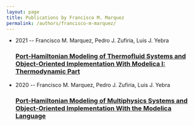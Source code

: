 ```yaml
---
layout: page
title: Publications by Francisco M. Marquez
permalink: /authors/francisco-m-marquez/
---
```


<ul class="post-list">
<li><span class='post-meta'>2021 -- Francisco M. Marquez, Pedro J. Zufiria, Luis J. Yebra</span><h3><a class='post-link' href='../../port-hamiltonian-modeling-of-thermofluid-systems-and-object-oriented-implementation-with-modelica-i-thermodynamic-part'>Port-Hamiltonian Modeling of Thermofluid Systems and Object-Oriented Implementation With Modelica I: Thermodynamic Part</a></h3></li>
<li><span class='post-meta'>2020 -- Francisco M. Marquez, Pedro J. Zufiria, Luis J. Yebra</span><h3><a class='post-link' href='../../port-hamiltonian-modeling-of-multiphysics-systems-and-object-oriented-implementation-with-the-modelica-language'>Port-Hamiltonian Modeling of Multiphysics Systems and Object-Oriented Implementation With the Modelica Language</a></h3></li>

</ul>
